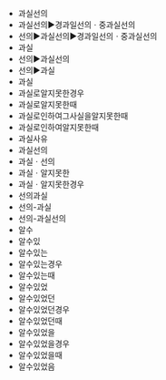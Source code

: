 - 과실선의
- 과실선의▶️경과일선의ㆍ중과실선의
- 선의▶️과실선의▶️경과일선의ㆍ중과실선의
- 과실
- 선의▶️과실선의
- 선의▶️과실
- 과실
- 과실로알지못한경우
- 과실로알지못한때
- 과실로인하여그사실을알지못한때
- 과실로인하여알지못한때
- 과실사유
- 과실선의
- 과실ㆍ선의
- 과실ㆍ알지못한
- 과실ㆍ알지못한경우
- 선의과실
- 선의-과실
- 선의-과실선의
- 알수
- 알수있
- 알수있는
- 알수있는경우
- 알수있는때
- 알수있었
- 알수있었던
- 알수있었던경우
- 알수있었던때
- 알수있었을
- 알수있었을경우
- 알수있었을때
- 알수있었음
